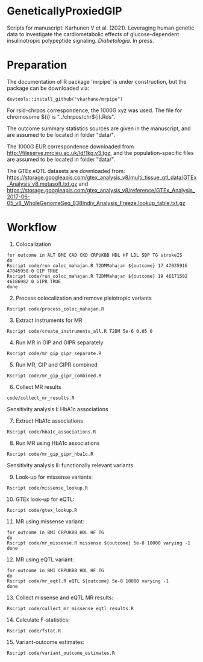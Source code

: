 # GeneticallyProxiedGIP

Scripts for manuscript: Karhunen V et al. (2021).
Leveraging human genetic data to investigate the cardiometabolic effects of glucose-dependent insulinotropic polypeptide signaling. _Diabetologia_.
In press.

# Preparation

The documentation of R package 'mrpipe' is under construction, but the package can be downloaded via:

```
devtools::install_github("vkarhune/mrpipe")
```

For rsid-chrpos correspondence, the 1000G xyz was used.
The file for chromosome \${i} is "../chrpos/chr\${i}.Rds".

The outcome summary statistics sources are given in the manuscript, and are assumed to be located in folder "data/".

The 1000G EUR correspondence downloaded from http://fileserve.mrcieu.ac.uk/ld/1kg.v3.tgz, and the population-specific files are assumed to be located in folder "data/".

The GTEx eQTL datasets are downloaded from:
https://storage.googleapis.com/gtex_analysis_v8/multi_tissue_qtl_data/GTEx_Analysis_v8.metasoft.txt.gz and https://storage.googleapis.com/gtex_analysis_v8/reference/GTEx_Analysis_2017-06-05_v8_WholeGenomeSeq_838Indiv_Analysis_Freeze.lookup_table.txt.gz


# Workflow

1. Colocalization

```
for outcome in ALT BMI CAD CKD CRPUKBB HDL HF LDL SBP TG strokeIS
do
Rscript code/run_coloc_mahajan.R T2DMMahajan ${outcome} 17 47035916 47045958 0 GIP TRUE
Rscript code/run_coloc_mahajan.R T2DMMahajan ${outcome} 19 46171502 46186982 0 GIPR TRUE
done
```

2. Process colocalization and remove pleiotropic variants

```
Rscript code/process_coloc_mahajan.R
```


3. Extract instruments for MR

```
Rscript code/create_instruments_all.R T2DM 5e-6 0.05 0
```


4. Run MR in GIP and GIPR separately
```
Rscript code/mr_gip_gipr_separate.R
```

5. Run MR, GIP and GIPR combined
```
Rscript code/mr_gip_gipr_combined.R
```

6. Collect MR results

```
code/collect_mr_results.R
```

Sensitivity analysis I: HbA1c associations

7. Extract HbA1c associations
```
Rscript code/hba1c_associations.R
```

8. Run MR using HbA1c associations
```
Rscript code/mr_gip_gipr_hba1c.R
```

Sensitivity analysis II: functionally relevant variants

9. Look-up for missense variants:
```
Rscript code/missense_lookup.R
```

10. GTEx look-up for eQTL:
```
Rscript code/gtex_lookup.R
```

11. MR using missense variant:
```
for outcome in BMI CRPUKBB HDL HF TG
do
Rscript code/mr_missense.R missense ${outcome} 5e-8 10000 varying -1
done
```
12. MR using eQTL variant:
```
for outcome in BMI CRPUKBB HDL HF TG
do
Rscript code/mr_eqtl.R eQTL ${outcome} 5e-8 10000 varying -1
done
```

13. Collect missense and eQTL MR results:
```
Rscript code/collect_mr_missense_eqtl_results.R
```

14. Calculate F-statistics:
```
Rscript code/fstat.R
```

15. Variant-outcome estimates:
```
Rscript code/variant_outcome_estimates.R
```
